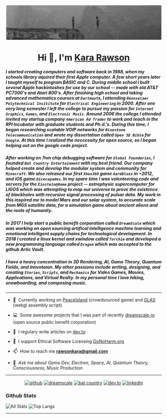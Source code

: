 <p><img align="center" src="https://github.com/ZoeDreams/zoedreams/blob/master/banner.png" alt=""/></p>

<h1 align="center">Hi 👋, I'm <a  href="https://github.com/ZoeDreams/ZoeDreams/blob/master/SKILLS.md">Kara Rawson</a></h1>

##### I started creating computers and software back in 1988, when my schools library aquired their first Apple computer. A few short years later I taught myself to program BASIC and C. During middle school I built several Apple hackintoshes for use by our school -- made with old AT&T PC7300's and Atari 800's. After finishing high school and taking advanced mathematics courses at `Dartmouth`, I attending `Rennselaer Polytechnical Insititute` for `Electrical Engineering` in 2000. After one very long semester I left the college to pursue my passion for `Internet Graphics`, `Games`, and `Electronic Music`. Around 2006 the college I attended invited my startup company `American Ad Trader` to work and teach in the RPI Incubator with graduate students and Ph.d.'s. During this time, I began researching scalable VOIP networks for `Bluestone Telecommunication` and wrote my dissertation called `Open 3D Bible` for `Google`. At this time I realized the neccessity for open source, so I began helping out on the google code project. 

##### After working on 7nm chip debugging software for `Global Founderies`, I founded `Bat Country Entertainment` with my best friend.  Our company helped create and develop the modular system and community for `Minecraft`. We also released our first `Xbox360` game `Aardbloxx` in ~2012, and iOS game `Dicecapades`. In my spare time I was volenteering code and servers for the `Einstein@Home` project -- astrophysic supercomputer for LIGOS which was attempting to map our universe to prove the existence of blackholes with recursive signal processing of pulsar data. My work in this inspired me to model Mars and our solar system, to accurate scale from MGS satellite data, for a simulation game about ancient aliens and the roots of humanity. 

##### In 2017 I help start a public benefit corporation called `DreamScale` which was working on open sourcing artifical intelligence machine learning and emotional intelligent supply chains for technological development. In 2018 I created a linux kernel and xwindow called `Torchie` and developed a new programming language called `Dragon` which was accepted to the github Artic Vault.

##### I have a heavy concentration in 3D Rendering, AI, Game Theory, Quantum Fields, and Innvotaion. My other passions include writing, designing, and creating `Stories`, `Scripts`, and `Mechanics` for Video Games, Movies, Applications, and Virtual Realty. In my personal time I love hiking, snowboarding, and composing music.

<hr/>

- 🚀&nbsp;&nbsp;Currently working on [PeaceIsland](https://www.patreon.com/PeaceIsland) (crowdsourced game) and [GLAS](https://github.com/lume/glas) (webgl assembly script)

- 💻&nbsp;&nbsp;Some awesome projects that I was part of recently [dreamscale-io](https://github.com/dreamscale-io) (open source public benefit corporation)

- 📝&nbsp;&nbsp;I regulary write articles on [dev.to](https://dev.to/zoedreams)

- 🧬&nbsp;&nbsp;I support Ethical Software Licensing [DoNoHarm.org](https://firstdonoharm.dev/)

- 📫&nbsp;&nbsp;How to reach me **rawsonkara@gmail.com**

- 💬&nbsp;&nbsp;*Ask me about Game Dev, Electron, Space, AI, Quantum Theory, Consciousness, Music Production*


<hr/>


<p align="center">
<a href="https://github.com/zoedreams" target="blank"><img align="center" src="https://cdn.jsdelivr.net/npm/simple-icons@3.0.1/icons/github.svg" alt="github" height="30" width="30" /></a>
  <a href="https://github.com/dreamscale-io" target="blank"><img align="center" src="https://cdn.jsdelivr.net/npm/simple-icons@3.0.1/icons/gitlab.svg" alt="dreamscale" height="30" width="30" /></a>
  <a href="https://www.youtube.com/user/BatCountryEnt" target="blank"><img align="center" src="https://cdn.jsdelivr.net/npm/simple-icons@3.0.1/icons/youtube.svg" alt="bat country" height="30" width="30" /></a>
  <a href="https://dev.to/zoedreams" target="blank"><img align="center" src="https://cdn.jsdelivr.net/npm/simple-icons@3.0.1/icons/dev-dot-to.svg" alt="dev.to" height="30" width="30" /></a>
<a href="https://www.linkedin.com/in/kara-marie-rawson-8ba5b5133/" target="blank"><img align="center" src="https://cdn.jsdelivr.net/npm/simple-icons@3.0.1/icons/linkedin.svg" alt="linkedin" height="30" width="30" /></a>
</p>



### Github Stats
![All Stats](https://github-readme-stats.vercel.app/api?username=zoedreams&show_icons=true&include_all_commits=true&count_private=true&hide=contribs)
![Top Langs](https://github-readme-stats.vercel.app/api/top-langs/?username=zoedreams&layout=compact)

<hr/>

<p align="center"><img src="https://profile-counter.glitch.me/zoedreams/count.svg" alt=""/></p>
